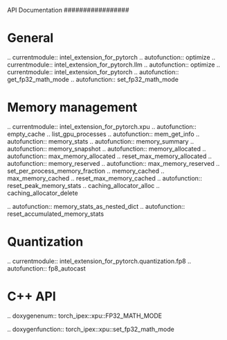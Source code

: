 API Documentation
#################

General
=======

.. currentmodule:: intel_extension_for_pytorch
.. autofunction:: optimize
.. currentmodule:: intel_extension_for_pytorch.llm
.. autofunction:: optimize
.. currentmodule:: intel_extension_for_pytorch
.. autofunction:: get_fp32_math_mode
.. autofunction:: set_fp32_math_mode

Memory management
=================

.. currentmodule:: intel_extension_for_pytorch.xpu
.. autofunction:: empty_cache
.. list_gpu_processes
.. autofunction:: mem_get_info
.. autofunction:: memory_stats
.. autofunction:: memory_summary
.. autofunction:: memory_snapshot
.. autofunction:: memory_allocated
.. autofunction:: max_memory_allocated
.. reset_max_memory_allocated
.. autofunction:: memory_reserved
.. autofunction:: max_memory_reserved
.. set_per_process_memory_fraction
.. memory_cached
.. max_memory_cached
.. reset_max_memory_cached
.. autofunction:: reset_peak_memory_stats
.. caching_allocator_alloc
.. caching_allocator_delete

.. autofunction:: memory_stats_as_nested_dict
.. autofunction:: reset_accumulated_memory_stats


Quantization
============

.. currentmodule:: intel_extension_for_pytorch.quantization.fp8
.. autofunction:: fp8_autocast


C++ API
=======

.. doxygenenum:: torch_ipex::xpu::FP32_MATH_MODE

.. doxygenfunction:: torch_ipex::xpu::set_fp32_math_mode